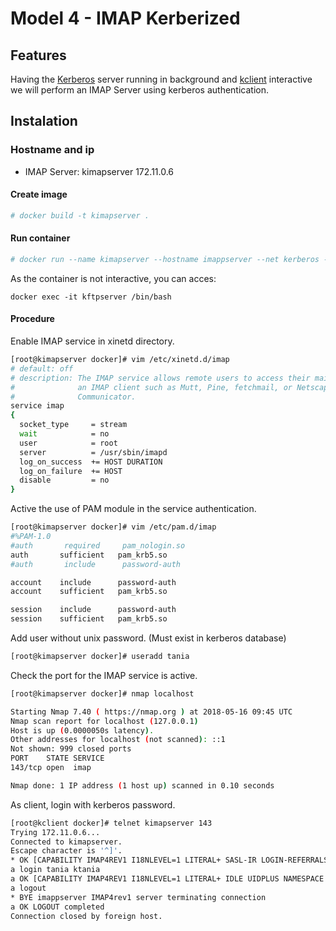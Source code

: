 # Model 4 - IMAP Kerberized

## Features

Having the [Kerberos](https://github.com/isx434324/kerberosproject/tree/master/backendClassic/krb.edt.org) server running in background and [kclient](https://github.com/isx434324/kerberosproject/tree/master/backendClassic/kclient) interactive we will perform an IMAP Server using kerberos authentication.

## Instalation
### Hostname and ip

- IMAP Server: kimapserver 172.11.0.6


#### Create image

 ```bash
 # docker build -t kimapserver .
 ```
 
#### Run container
 ```bash
 # docker run --name kimapserver --hostname imappserver --net kerberos --privileged --ip 172.11.0.6  -d kimapserver
 ```

As the container is not interactive, you can acces:

    docker exec -it kftpserver /bin/bash


#### Procedure

Enable IMAP service in xinetd directory.
  ```bash
[root@kimapserver docker]# vim /etc/xinetd.d/imap
# default: off
# description: The IMAP service allows remote users to access their mail using \
#              an IMAP client such as Mutt, Pine, fetchmail, or Netscape \
#              Communicator.
service imap
{
	socket_type		= stream
	wait			= no
	user			= root
	server			= /usr/sbin/imapd
	log_on_success	+= HOST DURATION
	log_on_failure	+= HOST
	disable			= no
}

 ```

Active the use of PAM module in the service authentication.
 ```bash
[root@kimapserver docker]# vim /etc/pam.d/imap
#%PAM-1.0
#auth       required     pam_nologin.so
auth       sufficient   pam_krb5.so
#auth       include      password-auth

account    include      password-auth
account    sufficient   pam_krb5.so

session    include      password-auth
session    sufficient   pam_krb5.so
 ```

Add user without unix password. (Must exist in kerberos database)

 ```bash
[root@kimapserver docker]# useradd tania
 ```

Check the port for the IMAP service is active.
 ```bash
[root@kimapserver docker]# nmap localhost 

Starting Nmap 7.40 ( https://nmap.org ) at 2018-05-16 09:45 UTC
Nmap scan report for localhost (127.0.0.1)
Host is up (0.0000050s latency).
Other addresses for localhost (not scanned): ::1
Not shown: 999 closed ports
PORT    STATE SERVICE
143/tcp open  imap

Nmap done: 1 IP address (1 host up) scanned in 0.10 seconds
 ```

As client, login with kerberos password.

 ```bash
[root@kclient docker]# telnet kimapserver 143
Trying 172.11.0.6...
Connected to kimapserver.
Escape character is '^]'.
* OK [CAPABILITY IMAP4REV1 I18NLEVEL=1 LITERAL+ SASL-IR LOGIN-REFERRALS STARTTLS] imappserver IMAP4rev1 2007f.404 at Mon, 21 May 2018 02:15:50 +0000 (UTC)
a login tania ktania
a OK [CAPABILITY IMAP4REV1 I18NLEVEL=1 LITERAL+ IDLE UIDPLUS NAMESPACE CHILDREN MAILBOX-REFERRALS BINARY UNSELECT ESEARCH WITHIN SCAN SORT THREAD=REFERENCES THREAD=ORDEREDSUBJECT MULTIAPPEND] User tania authenticated
a logout
* BYE imappserver IMAP4rev1 server terminating connection
a OK LOGOUT completed
Connection closed by foreign host.

 ```
